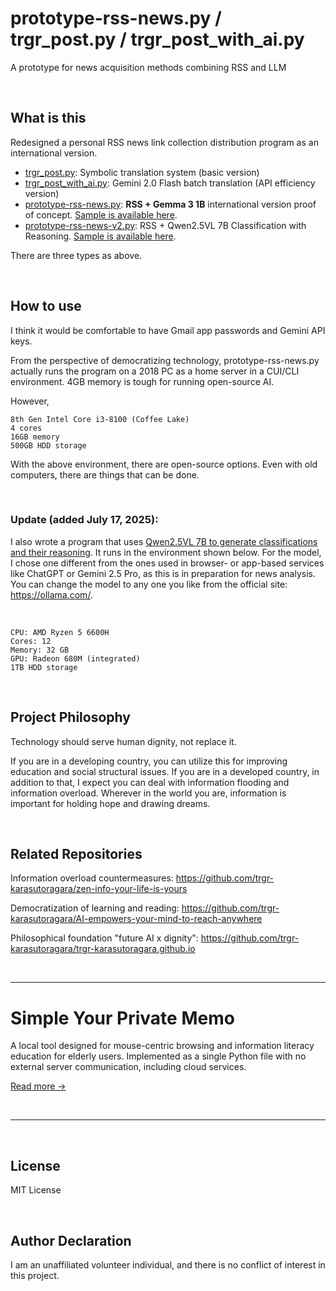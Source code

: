 # prototype-rss-news.py / trgr_post.py / trgr_post_with_ai.py
A prototype for news acquisition methods combining RSS and LLM

<br>

## What is this
Redesigned a personal RSS news link collection distribution program as an international version.
- [trgr_post.py](https://github.com/trgr-karasutoragara/daily-news-for-digital-dignity/blob/main/trgr_post.py): Symbolic translation system (basic version)
- [trgr_post_with_ai.py](https://github.com/trgr-karasutoragara/daily-news-for-digital-dignity/blob/main/trgr_post_with_ai.py): Gemini 2.0 Flash batch translation (API efficiency version)
- [prototype-rss-news.py](https://github.com/trgr-karasutoragara/daily-news-for-digital-dignity/blob/main/g/prototype-rss-news.py): **RSS + Gemma 3 1B** international version proof of concept. [Sample is available here](https://github.com/trgr-karasutoragara/daily-news-for-digital-dignity/tree/main/g).
- [prototype-rss-news-v2.py](https://github.com/trgr-karasutoragara/daily-news-for-digital-dignity/blob/main/g-v2/prototype-rss-news-v2.py): RSS + Qwen2.5VL 7B Classification with Reasoning. [Sample is available here](https://github.com/trgr-karasutoragara/daily-news-for-digital-dignity/tree/main/g-v2).

There are three types as above.

<br>

## How to use
I think it would be comfortable to have Gmail app passwords and Gemini API keys.

From the perspective of democratizing technology, prototype-rss-news.py actually runs the program on a 2018 PC as a home server in a CUI/CLI environment. 4GB memory is tough for running open-source AI.

However,
```
8th Gen Intel Core i3-8100 (Coffee Lake)
4 cores
16GB memory
500GB HDD storage
```
With the above environment, there are open-source options. Even with old computers, there are things that can be done.

<br>

### Update (added July 17, 2025):
I also wrote a program that uses [Qwen2.5VL 7B to generate classifications and their reasoning](https://github.com/trgr-karasutoragara/daily-news-for-digital-dignity/blob/main/g-v2/prototype-rss-news-v2.py). It runs in the environment shown below. For the model, I chose one different from the ones used in browser- or app-based services like ChatGPT or Gemini 2.5 Pro, as this is in preparation for news analysis. You can change the model to any one you like from the official site: https://ollama.com/.

<br>

```
CPU: AMD Ryzen 5 6600H
Cores: 12
Memory: 32 GB
GPU: Radeon 680M (integrated)
1TB HDD storage
```


<br>

## **Project Philosophy**
Technology should serve human dignity, not replace it.

If you are in a developing country, you can utilize this for improving education and social structural issues. If you are in a developed country, in addition to that, I expect you can deal with information flooding and information overload. Wherever in the world you are, information is important for holding hope and drawing dreams.

<br>

## Related Repositories
Information overload countermeasures:
https://github.com/trgr-karasutoragara/zen-info-your-life-is-yours

Democratization of learning and reading:
https://github.com/trgr-karasutoragara/AI-empowers-your-mind-to-reach-anywhere

Philosophical foundation "future AI x dignity":
https://github.com/trgr-karasutoragara/trgr-karasutoragara.github.io

<br>

---

# Simple Your Private Memo
A local tool designed for mouse-centric browsing and information literacy education for elderly users. Implemented as a single Python file with no external server communication, including cloud services.

[Read more →](https://github.com/trgr-karasutoragara/daily-news-for-digital-dignity/blob/main/symp/README.md)

<br>

---

<br>

## License
MIT License

<br>

## Author Declaration
I am an unaffiliated volunteer individual, and there is no conflict of interest in this project.
